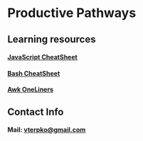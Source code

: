 # Productive Pathways

## Learning resources
#### [**JavaScript CheatSheet**](Learning_Resources/JavaScript_CheatSheet)
#### [**Bash CheatSheet**](Learning_Resources/Bash_CheatSheet)
#### [**Awk OneLiners**](Learning_Resources/Awk_Oneliners)

## Contact Info
#### Mail: <a href="mailto:vterpko@gmail.com">vterpko@gmail.com<a>
